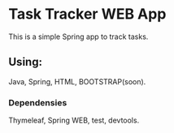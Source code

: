 # Task Tracker WEB App
This is a simple Spring app to track tasks.

## Using:
Java, Spring, HTML, BOOTSTRAP(soon).

### Dependensies
Thymeleaf, Spring WEB, test, devtools.
